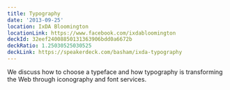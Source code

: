 ```yaml
---
title: Typography
date: '2013-09-25'
location: IxDA Bloomington
locationLink: https://www.facebook.com/ixdabloomington
deckId: 32eef24008850131363906bdd0a6672b
deckRatio: 1.25030525030525
deckLink: https://speakerdeck.com/basham/ixda-typography
---
```


We discuss how to choose a typeface and how typography is transforming the Web through iconography and font services.
